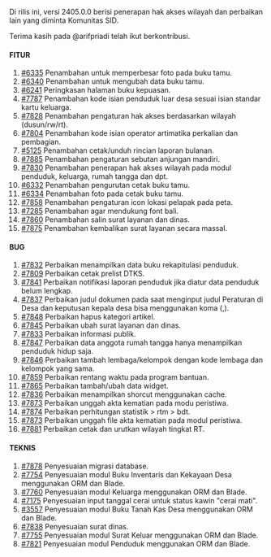 Di rilis ini, versi 2405.0.0 berisi penerapan hak akses wilayah dan perbaikan lain yang diminta Komunitas SID.

Terima kasih pada @arifpriadi telah ikut berkontribusi.

#### FITUR

1. [#6335](https://github.com/OpenSID/OpenSID/issues/6335) Penambahan untuk memperbesar foto pada buku tamu.
2. [#6340](https://github.com/OpenSID/OpenSID/issues/6340) Penambahan untuk mengubah data buku tamu.
3. [#6241](https://github.com/OpenSID/OpenSID/issues/6241) Peringkasan halaman buku kepuasan.
4. [#7787](https://github.com/OpenSID/OpenSID/issues/7787) Penambahan kode isian penduduk luar desa sesuai isian standar kartu keluarga.
5. [#7828](https://github.com/OpenSID/OpenSID/issues/7828) Penambahan pengaturan hak akses berdasarkan wilayah (dusun/rw/rt).
6. [#7804](https://github.com/OpenSID/OpenSID/issues/7804) Penambahan kode isian operator artimatika perkalian dan pembagian.
7. [#5125](https://github.com/OpenSID/OpenSID/issues/5125) Penambahan cetak/unduh rincian laporan bulanan.
8. [#7885](https://github.com/OpenSID/OpenSID/issues/7885) Penambahan pengaturan sebutan anjungan mandiri.
9. [#7830](https://github.com/OpenSID/OpenSID/issues/7830) Penambahan penerapan hak akses wilayah pada modul penduduk, keluarga, rumah tangga dan dpt.
10. [#6332](https://github.com/OpenSID/OpenSID/issues/6332) Penambahan pengurutan cetak buku tamu.
11. [#6334](https://github.com/OpenSID/OpenSID/issues/6334) Penambahan foto pada cetak buku tamu.
12. [#7858](https://github.com/OpenSID/OpenSID/issues/7858) Penambahan pengaturan icon lokasi pelapak pada peta.
13. [#7285](https://github.com/OpenSID/OpenSID/issues/7285) Penambahan agar mendukung font bali.
14. [#7860](https://github.com/OpenSID/OpenSID/issues/7860) Penambahan salin surat layanan dan dinas.
15. [#7875](https://github.com/OpenSID/OpenSID/issues/7875) Penambahan kembalikan surat layanan secara massal.


#### BUG

1. [#7832](https://github.com/OpenSID/OpenSID/issues/7832) Perbaikan menampilkan data buku rekapitulasi penduduk.
2. [#7809](https://github.com/OpenSID/OpenSID/issues/7809) Perbaikan cetak prelist DTKS.
3. [#7841](https://github.com/OpenSID/OpenSID/issues/7841) Perbaikan notifikasi laporan penduduk jika diatur data penduduk belum lengkap.
4. [#7837](https://github.com/OpenSID/OpenSID/issues/7837) Perbaikan judul dokumen pada saat menginput judul Peraturan di Desa dan keputusan kepala desa bisa menggunakan koma (,).
5. [#7848](https://github.com/OpenSID/OpenSID/issues/7848) Perbaikan hapus kategori artikel.
6. [#7845](https://github.com/OpenSID/OpenSID/issues/7845) Perbaikan ubah surat layanan dan dinas.
7. [#7833](https://github.com/OpenSID/OpenSID/issues/7833) Perbaikan informasi publik.
8. [#7847](https://github.com/OpenSID/OpenSID/issues/7847) Perbaikan data anggota rumah tangga hanya menampilkan penduduk hidup saja.
9. [#7846](https://github.com/OpenSID/OpenSID/issues/7846) Perbaikan tambah lembaga/kelompok dengan kode lembaga dan kelompok yang sama.
10. [#7859](https://github.com/OpenSID/OpenSID/issues/7859) Perbaikan rentang waktu pada program bantuan.
11. [#7865](https://github.com/OpenSID/OpenSID/issues/7865) Perbaikan tambah/ubah data widget.
12. [#7836](https://github.com/OpenSID/OpenSID/issues/7836) Perbaikan menampilkan shorcut menggunakan cache.
13. [#7873](https://github.com/OpenSID/OpenSID/issues/7873) Perbaikan unggah akta kematian pada modu peristiwa.
14. [#7874](https://github.com/OpenSID/OpenSID/issues/7874) Perbaikan perhitungan statistik > rtm > bdt.
15. [#7873](https://github.com/OpenSID/OpenSID/issues/7873) Perbaikan unggah file akta kematian pada modul peristiwa.
16. [#7881](https://github.com/OpenSID/OpenSID/issues/7881) Perbaikan cetak dan urutkan wilayah tingkat RT.


#### TEKNIS

1. [#7878](https://github.com/OpenSID/OpenSID/issues/7878) Penyesuaian migrasi database.
2. [#7754](https://github.com/OpenSID/OpenSID/issues/7754) Penyesuaian modul Buku Inventaris dan Kekayaan Desa menggunakan ORM dan Blade.
3. [#7760](https://github.com/OpenSID/OpenSID/issues/7760) Penyesuaian modul Keluarga menggunakan ORM dan Blade.
4. [#7175](https://github.com/OpenSID/OpenSID/issues/7175) Penyesuaian input tanggal cerai untuk status kawin "cerai mati".
5. [#3557](https://github.com/OpenSID/OpenSID/issues/3557) Penyesuaian modul Buku Tanah Kas Desa  menggunakan ORM dan Blade.
6. [#7838](https://github.com/OpenSID/OpenSID/issues/7838) Penyesuaian surat dinas.
7. [#7755](https://github.com/OpenSID/OpenSID/issues/7755) Penyesuaian modul Surat Keluar  menggunakan ORM dan Blade.
8. [#7821](https://github.com/OpenSID/OpenSID/issues/7821) Penyesuaian modul Penduduk menggunakan ORM dan Blade.
